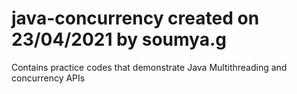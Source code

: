 # java-concurrency created on 23/04/2021 by soumya.g
Contains practice codes that demonstrate Java Multithreading and concurrency APIs
